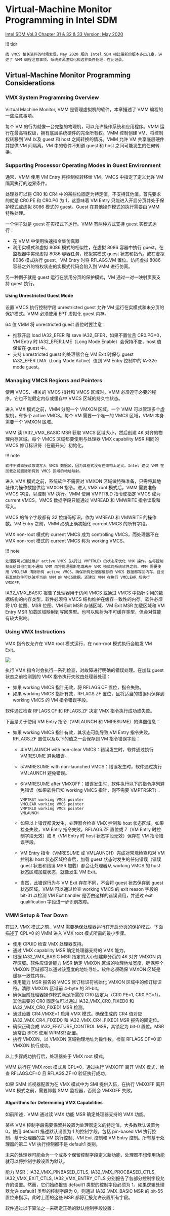 # Virtual-Machine Monitor Programming in Intel SDM

[Intel SDM Vol.3 Chapter 31 & 32 & 33 Version: May 2020](https://1drv.ms/b/s!AuWwiE4LJl7mpzqmLOuYe_48LoDI?e=H1XdmB)

!!! tldr

    找 VMCS 相关资料的时候发现，May 2020 版的 Intel SDM 相比最新的版本多出几章，讲述了 VMM 编程注意事项、系统资源虚拟化和边界条件处理，在此记录。

## Virtual-Machine Monitor Programming Considerations

### VMX System Programming Overview

Virtual Machine Monitor, VMM 是管理虚拟机的软件，本章描述了 VMM 编程的一些注意事项。

每个 VM 的行为就像一台完整的物理机，可以允许操作系统和应用程序。VMM 运行在最高特权级，拥有底层系统硬件的完全所有权。VMM 控制创建 VM、将控制权转移到 VM 以及 guest 和 host 之间转换的情况。VMM 允许 VM 共享底层硬件并提供 VM 间隔离。VM 中的软件不知道 guest 和 host 之间可能发生的任何转换。

### Supporting Processor Operating Modes in Guest Environment

通常，VMM 使用 VM Entry 将控制权转移给 VM。VMCS 中指定了定义允许 VM 隔离执行的边界条件。

处理器可以将 CR0 和 CR4 中的某些位固定为特定值，不支持其他值。首先要求的就是 CR0.PE 和 CR0.PG 为 1，这意味着 VM Entry 只能进入开启分页并处于保护模式或虚拟 8086 模式的 guest。Guest 在其他操作模式的执行需要由 VMM 特殊处理。

一个例子就是 guest 在实模式下运行。VMM 有两种方式支持 guest 实模式运行：

- 在 VMM 中使用快速指令集仿真器
- 利用实模式和虚拟 8086 模式的相似性，在虚拟 8086 容器中执行 guest。在监视器中实现虚拟 8086 容器任务，模拟实模式 guest 状态和指令。或在虚拟 8086 模式执行 guest，VM Entry 时将 RFLAGS.VM 置位。访问虚拟 8086 容器之外的特权状态的实模式代码会陷入到 VMM 进行仿真。

另一种例子就是 guest 运行在禁用分页的保护模式，VM 通过一对一映射页表支持 guest 执行。

#### Using Unrestricted Guest Mode

设置 VMCS 执行控制字段 unrestricted guest 允许 VM 运行在实模式和未分页的保护模式。VMM 必须使用 EPT 虚拟化 guest 内存。

64 位 VMM 将 unrestricted guest 置位时要注意：

- 推荐开启 load IA32_EFER 和 save IA32_EFER，如果不置位且 CR0.PG=0，VM Entry 时 IA32_EFER.LME（Long Mode Enable）会保持不变，host 值保留在 guest 中。
- 支持 unrestricted guest 的处理器会在 VM Exit 时保存 guest IA32_EFER.LMA（Long Mode Active）值到 VM Entry 控制中的 IA-32e mode guest。

### Managing VMCS Regions and Pointers

使用 VMCS、相关的 VMCS 指针和 VMCS 区域时，VMM 必须遵守必要的程序。它也不能假定内存或缓存中 VMCS 区域的持久性状态。

进入 VMX 模式之前，VMM 分配一个 VMXON 区域。一个 VMM 可以管理多个虚拟机，有多个 active VMCS。每个 VM 需要一个唯一的 VMCS 区域，VMM 本身需要一个 VMXON 区域。

VMM 读 IA32_VMX_BASIC MSR 获取 VMCS 区域大小，然后创建 4K 对齐的物理内存区域。每个 VMCS 区域都要使用与处理器 VMX capability MSR 相同的 VMCS 修订标识符（在最开头）初始化。

!!! note

    软件不得直接读取或写入 VMCS 数据区，因为其格式没有在架构上定义。Intel 建议 VMM 在加载之前删除所有到 VMCS 区域的地址映射。

进入 VMX 模式之前，系统软件不需要对 VMXON 区域做特殊准备，只需将其地址作为操作数提供给 VMXON 指令。进入 VMX root 模式后，VMM 需要准备 VMCS 字段，以控制 VM 执行。VMM 使用 VMPTRLD 指令使指定 VMCS 成为 current VMCS。VMCS 数据字段只能通过 VMREAD 和 VMWRITE 指令读取和写入。

VMCS 的每个字段都有 32 位编码标识，作为 VMREAD 和 VMWRITE 的操作数。VM Entry 之前，VMM 必须正确初始化 current VMCS 的所有字段。

VMX non-root 模式的 current VMCS 成为 controlling VMCS，而处理器不在 VMX non-root 模式的 current VMCS 称为 working VMCS。

!!! note

    处理器可以通过维护 active VMCS（执行过 VMPTRLD）的状态来优化 VMX 操作。在将控制权交给其他可能不通知 VMM 而将处理器断电或离开 VMX 模式的系统软件之前，VMM 需要使用 VMCLEAR 清除所有 active VMCS。确保所有处理器缓存的 VMCS 数据都写回内存，且没有其他软件可以破坏当前 VMM 的 VMCS数据。还建议 VMM 在执行 VMCLEAR 后执行 VMXOFF。


IA32_VMX_BASIC 报告了处理器用于访问 VMCS 或通过 VMCS 中指针引用的数据结构的内存类型。软件必须将 VMCS 结构维护在缓存一致性的内存。软件必须将 I/O 位图、MSR 位图、VM Exit MSR 存储区域、VM Exit MSR 加载区域和 VM Entry MSR 加载区域映射到写回类型。也可以映射为不可缓存类型，但会对性能有较大影响。

### Using VMX Instructions

VMX 指令仅允许在 VMX root 模式运行，在 non-root 模式执行会触发 VM Exit。

![](images/vmm_programming_sdm.assets/image-20211225113926.png)

执行 VMX 指令时会执行一系列检查，对故障进行明确的错误处理。在加载 guest 状态之前检测到的 VMX 指令执行失败由处理器处理：

- 如果 working VMCS 指针无效，将 RFLAGS.CF 置位，指令失败。
- 如果 working VMCS 指针有效，RFLAGS.ZF 置位，且将适当的错误码保存到 working VMCS 的 VM 指令错误字段。

软件通过检查 RFLAGS.CF 和 RFLAGS.ZF 决定 VMX 指令执行成功或失败。

下面是关于使用 VM Entry 指令（VMLAUNCH 和 VMRESUME）的详细信息：

- 如果 working VMCS 指针有效，其状态可能导致 VM Entry 指令失败。RFLAGS.ZF 置位以及以下的值之一会保存到 VM 指令错误字段：
  - 4:VMLAUNCH with non-clear VMCS：错误发生时，软件通过执行 VMRESUME 避免错误。
  - 5:VMRESUME with non-launched VMCS：错误发生时，软件通过执行 VMLAUNCH 避免错误。
  - 6:VMRESUME after VMXOFF：错误发生时，软件执行以下的指令序列避免错误（如果软件已知 working VMCS 指针，则不需要 VMPTRSRT）：
    
    ```
    VMPTRST working VMCS pointer
    VMCLEAR working VMCS pointer
    VMPTRLD working VMCS pointer
    VMLAUNCH
    ```
  - 如果以上错误都没发生，处理器会检查 VMX 控制和 host 状态区域。如果检查失败，VM Entry 指令失败。RFLAGS.ZF 置位或 7（VM Entry 时控制字段无效）或 8（VM Entry 时 host 状态字段无效）保存在 VM 指令错误字段。
  - VM Entry 指令（VMRESUME 或 VMLAUNCH）完成对常规检查和对 VM 控制和 host 状态区域检查后，加载 guest 状态时发生的任何错误（错误 guest 状态和错误 MSR 加载）都会让处理器从 working VMCS 的 host 状态区域加载状态，就像发生 VM Exit。
  - 当然，此错误行为与 VM Exit 存在不同，不会将 guest 状态保存到 guest 状态区域。VMM 可以通过检查 working VMCS 的 exit reason 字段的 bit-31 以检测 VM Exit handler 是否由这样的错误调用，并通过 exit qualification 字段进一步识别故障。

### VMM Setup & Tear Down

在进入 VMX 模式之前，VMM 需要确保处理器运行在开启分页的保护模式。下面描述了 CPL=0 的 VMM 进入 VMX root 模式所需的最小步骤。

- 使用 CPUID 检查 VMX 处理器支持。
- 通过 VMX capability MSR 确定处理器支持的 VMX 能力。
- 根据 IA32_VMX_BASIC MSR 指定的大小创建非分页的 4K 对齐 VMXON 内存区域。软件应该读能力 MSR 确定 VMXON 区域的物理地址宽度，确保整个 VMXON 区域都可以通过该宽度的地址寻址。软件必须确保 VMXON 区域是缓存一致性内存。
- 使用能力 MSR 报告的 VMCS 修订标识符初始化 VMXON 区域中的修订标识符。清除 VMXON 区域前 4-byte 的 31-bit。
- 确保当前处理器操作模式满足所需的 CR0 固定为（CR0.PE=1, CR0.PG=1）。其他需要的 CR0 固定位可以通过 IA32_VMX_CR0_FIXED0 和 IA32_VMX_CR0_FIXED1 MSR 检测。
- 通过设置 CR4.VMXE=1 启用 VMX 模式。确保生成的 CR4 值对应 IA32_VMX_CR4_FIXED0 和 IA32_VMX_CR4_FIXED1 MSR 报告的固定位。
- 确保正确变成 IA32_FEATURE_CONTROL MSR，其锁定为 bit-0 置位。MSR 通常由 BIOS 使用 WRMSR 配置。
- 执行 VMXON，以 VMXON 区域物理地址为操作数。检查 RFLAGS.CF=0 即 VMXON 执行成功。

以上步骤成功执行后，处理器处于 VMX root 模式。

VMM 执行在 VMX root 模式且 CPL=0，通过执行 VMXOFF 离开 VMX 模式，检查 RFLAGS.CF=0 且 RFLAGS.ZF=0 验证执行成功。

如果 SMM 监视器配置为在 VMX 模式中为 SMI 提供入伍，在执行 VMXOFF 离开 VMX 模式之前，需要卸载 SMM 监视器，否则会 VMXOFF 失败。

#### Algorithms for Determining VMX Capabilities

如前所述，VMM 通过读 VMX 功能 MSR 确定处理器支持的 VMX 功能。

某些 VMX 控制字段需要保留并设置为处理器定义的特定值，大多数默认设置为 0，使用 default1 描述默认设置为 1 的控制字段。包括 pin-based VM 执行控制、基于处理器的主 VM 执行控制、VM Exit 控制和 VM Entry 控制。所有基于处理器的第二 VM 执行控制都不是 default1 类别。

未来的处理器可能会为一个或多个保留控制字段定义新功能，处理器不想使用功能就可以将控制字段设置为默认。

能力 MSR：IA32_VMX_PINBASED_CTLS, IA32_VMX_PROCBASED_CTLS, IA32_VMX_EXIT_CTLS, IA32_VMX_ENTRY_CTLS 分别报告了各部分控制字段允许的设置。然而，它们始终报告 default1 类型的控制字段必须为 1。如果逻辑处理器允许 default1 类型的控制字段为 0，则通过 IA32_VMX_BASIC MSR 的 bit-55 置位来指示。此时上面的这些 MSR 都将汇报允许设置所有字段。

软件通过以下算法之一来确定正确的默认控制字段设置：
